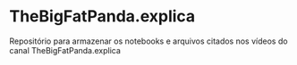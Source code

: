 # TheBigFatPanda.explica
Repositório para armazenar os notebooks e arquivos citados nos vídeos do canal TheBigFatPanda.explica 
